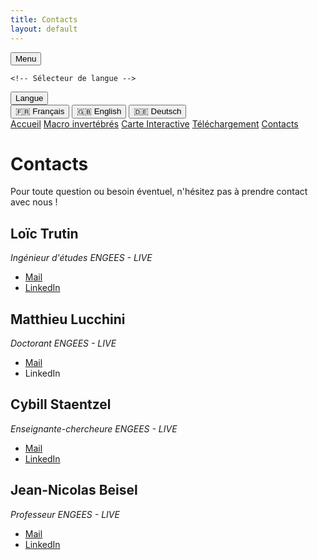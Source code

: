 ```yaml
---
title: Contacts
layout: default
---
```


<link rel="stylesheet" href="{{ '/css/style.css' | relative_url }}">
<link rel="stylesheet" href="https://cdnjs.cloudflare.com/ajax/libs/font-awesome/6.0.0/css/all.min.css">

<div class="header">
<!-- Bouton pour ouvrir/fermer le menu -->
<button id="menu-toggle" class="menu-button">
    <i class="fa fa-bars"></i> Menu
</button>

    <!-- Sélecteur de langue -->
<div id="language-selector" class="language-dropdown">
    <button id="language-button" class="language-button"><i class="fa-solid fa-language"></i> Langue</button>
    <div class="language-options">
        <button class="lang-option" data-lang="fr">🇫🇷 Français</button>
        <button class="lang-option" data-lang="en">🇬🇧 English</button>
        <button class="lang-option" data-lang="de">🇩🇪 Deutsch</button>
    </div>
</div>
</div>

<script src="{{ '/script.js' | relative_url }}"></script>

<!-- Conteneur du menu rétractable -->
<div id="menu" class="tab-container">
    <a href="index" class="tab-button"><i class="fa-solid fa-house"></i> Accueil</a>
    <a href="macroinv" class="tab-button"><i class="fa-solid fa-bug"></i> Macro invertébrés</a>
    <a href="map" class="tab-button"><i class="fa-solid fa-map"></i> Carte Interactive</a>
    <a href="downloads" class="tab-button"><i class="fa-solid fa-floppy-disk"></i> Téléchargement</a>
    <a href="contacts" class="tab-button"><i class="fa-solid fa-address-book"></i> Contacts</a>
</div>

<script>
  document.addEventListener("DOMContentLoaded", function() {
    const menuButton = document.getElementById("menu-toggle");
    const menu = document.getElementById("menu");

    menuButton.addEventListener("click", function() {
        menu.classList.toggle("show");
        menuButton.classList.toggle("active");
    });
});
</script>

<h1 class="translatable" data-key="contacts">Contacts</h1>

<p class="translatable" data-key="textcontact">Pour toute question ou besoin éventuel, n'hésitez pas à prendre contact avec nous !</p>

## Loïc Trutin
<p class="translatable" data-key="LT" style="font-style: italic;">Ingénieur d'études ENGEES - LIVE</p>

- [Mail](mailto:loic.trutin@engees.unistra.fr)
- [LinkedIn](https://www.linkedin.com/in/lo%C3%AFc-trutin-681299220/)

## Matthieu Lucchini
<p class="translatable" data-key="ML" style="font-style: italic;">Doctorant ENGEES - LIVE</p>

- [Mail](mailto:mlucchin1@engees.unistra.fr)
- LinkedIn

## Cybill Staentzel
<p class="translatable" data-key="CS" style="font-style: italic;">Enseignante-chercheure ENGEES - LIVE</p>

- [Mail](mailto:cybill.staentzel@engees.unistra.fr)
- [LinkedIn](https://www.linkedin.com/in/cybill-staentzel-bb136796/)

## Jean-Nicolas Beisel
<p class="translatable" data-key="JNB" style="font-style: italic;">Professeur ENGEES - LIVE</p>

- [Mail](mailto:jean-nicolas.beisel@engees.unistra.fr)
- [LinkedIn](https://www.linkedin.com/in/jean-nicolas-beisel-48a62b302/)
